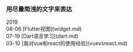 ### 用尽量简浅的文字来表达

<div class="cu-timeline bg-gray">
    <div class="cu-time">2019</div>
    <div class="cu-item text-gray cur icon-evaluate_fill">
        <div class="content bg-white radius shadow-warp">
            <span>08-06</span> [Flutter视图](widget.md)
        </div>
    </div>
    <div class="cu-item text-gray cur icon-evaluate_fill">
        <div class="content bg-white radius shadow-warp">
            <span>07-19</span> [Dart语言学习](dart.md)
        </div>
    </div>
    <div class="cu-item text-gray cur icon-evaluate_fill">
        <div class="content bg-white radius shadow-warp">
            <span>03-10</span> [我对vue和react的使用经验](vuevsreact.md)
        </div>
    </div>
</div>
